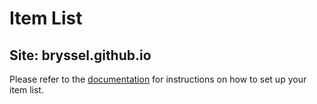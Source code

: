 # Item List
## Site: bryssel.github.io

Please refer to the [documentation](https://sirrandoo.github.io/toolkit-utils/itemlist)
for instructions on how to set up your item list.

